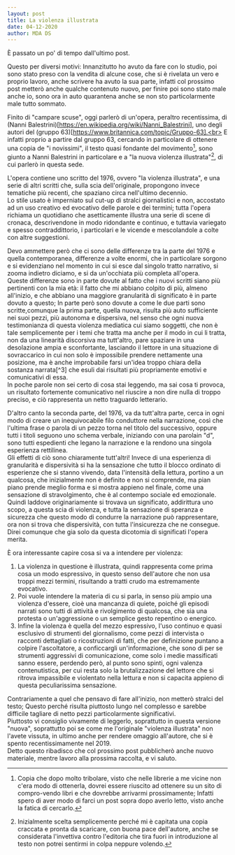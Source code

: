 ```yaml
---
layout: post
title: La violenza illustrata
date: 04-12-2020
author: MDA DS
---
```

È passato un po' di tempo dall'ultimo post.

Questo per diversi motivi:
Innanzitutto ho avuto da fare con lo studio, poi sono stato preso con la vendita di alcune cose, che si è rivelata un vero e proprio lavoro, anche scrivere ha avuto la sua parte, infatti col prossimo post metterò anche qualche contenuto nuovo, per finire poi sono stato male anche io, sono ora in auto quarantena anche se non sto particolarmente male tutto sommato.

Finito di "campare scuse", oggi parlerò di un'opera, peraltro recentissima, di (Nanni Balestrini)[https://en.wikipedia.org/wiki/Nanni_Balestrini], uno degli autori del (gruppo 63)[https://www.britannica.com/topic/Gruppo-63].<br>
E infatti proprio a partire dal gruppo 63, cercando in particolare di ottenere una copia de "i novissimi", il testo quasi fondante del movimento[^1], sono giunto a Nanni Balestrini in particolare e a "la nuova violenza illustrata"[^2], di cui parlerò in questa sede.

L'opera contiene uno scritto del 1976, ovvero "la violenza illustrata", e una serie di altri scritti che, sulla scia dell'originale, propongono invece tematiche più recenti, che spaziano circa nell'ultimo decennio.<br>
Lo stile usato è imperniato sul cut-up di stralci giornalistici e non, accostato ad un uso creativo ed evocativo delle parole e dei termini; tutta l'opera richiama un quotidiano che asetticamente illustra una serie di scene di cronaca, descrivendone in modo ridondante e continuo, e tuttavia variegato e spesso contraddittorio, i particolari e le vicende e mescolandole a colte con altre suggestioni.

Devo ammettere però che ci sono delle differenze tra la parte del 1976 e quella contemporanea, differenze a volte enormi, che in particolare sorgono e si evidenziano nel momento in cui si esce dal singolo tratto narrativo, si zooma indietro diciamo, e si da un'occhiata più completa all'opera. <br>
Queste differenze sono in parte dovute al fatto che i nuovi scritti siano più pertinenti con la mia età: il fatto che mi abbiano colpito di più, almeno all'inizio, e che abbiano una maggiore granularità di significato è in parte dovuto a questo; In parte però sono dovute a come le due parti sono scritte,comunque la prima parte, quella nuova, risulta più auto sufficiente nei suoi pezzi, più autonoma e dispersiva, nel senso che ogni nuova testimonianza di questa violenza mediatica cui siamo soggetti, che non è tale semplicemente per i temi che tratta ma anche per il modo in cui li tratta, non da una linearità discorsiva ma tutt'altro, pare spaziare in una desolazione ampia e sconfortante, lasciando il lettore in una situazione di sovraccarico in cui non solo  è impossibile prendere nettamente una posizione, ma è anche improbabile farsi un'idea troppo chiara della sostanza narrata[^3] che esuli dai risultati più propriamente emotivi e comunicativi di essa.<br>
In poche parole non sei certo di cosa stai leggendo, ma sai cosa ti provoca, un risultato fortemente comunicativo nel riuscire a non dire nulla di troppo preciso, e ciò rappresenta un netto traguardo letterario.

D'altro canto la seconda parte, del 1976, va da tutt'altra parte, cerca in ogni modo di creare un inequivocabile filo conduttore nella narrazione, così che l'ultima frase o parola di un pezzo torna nel titolo del successivo, oppure tutti i titoli seguono uno schema verbale, iniziando con una parolain "d", sono tutti espedienti che legano la narrazione e la rendono una singola esperienza rettilinea.<br>
Gli effetti di ciò sono chiaramente tutt'altri! Invece di una esperienza di granularità e dispersività si ha la sensazione che tutto il blocco ordinato di esperienze che si stanno vivendo, data l'intensità della lettura, portino a un qualcosa, che inizialmente non è definito e non si comprende, ma pian piano prende meglio forma e si mostra appieno nel finale, come una sensazione di stravolgimento, che è al contempo sociale ed emozionale.<br>
Quindi laddove originariamente si trovava un significato, addirittura uno scopo, a questa scia di violenza, e tutta la sensazione di speranza e sicurezza che questo modo di condurre la narrazione può rappresentare, ora non si trova che dispersività, con tutta l'insicurezza che ne consegue.<br>
Direi comunque che gia solo da questa dicotomia di significati l'opera merita.

È ora interessante capire cosa si va a intendere per violenza:
1. La violenza in questione è illustrata, quindi rappresenta come prima cosa un modo espressivo, in questo senso dell'autore che non usa troppi mezzi termini, risultando a tratti crudo ma estremamente evocativo.
2. Poi vuole intendere la materia di cu si parla, in senso più ampio una violenza d'essere, cioè una mancanza di quiete, poiché gli episodi narrati sono tutti di attività e rivolgimento di qualcosa, che sia una protesta o un'aggressione o un semplice gesto repentino o energico.
3. Infine la violenza è quella del mezzo espressivo, l'uso continuo e quasi esclusivo di strumenti del giornalismo, come pezzi di intervista o racconti dettagliati o ricostruzioni di fatti, che per definizione puntano a colpire l'ascoltatore, a conficcargli un'informazione, che sono di per se strumenti aggressivi di comunicazione, come solo i medie massificati sanno essere, perdendo però, al punto sono spinti, ogni valenza contenutistica, per cui resta solo la brutalizzazione del lettore che si ritrova impassibile e violentato nella lettura e non si capacita appieno di questa peculiarissima sensazione.

Contrariamente a quel che pensavo di fare all'inizio, non metterò stralci del testo; Questo perché risulta piuttosto lungo nel complesso e sarebbe difficile tagliare di netto pezzi particolarmente significativi.<br>
Piuttosto vi consiglio vivamente di leggerlo, soprattutto in questa versione "nuova", soprattutto poi se come me l'originale "violenza illustrata" non l'avete vissuta, in ultimo anche per rendere omaggio all'autore, che si è spento recentissimamente nel 2019.<br>
Detto questo ribadisco che col prossimo post pubblicherò anche nuovo materiale, mentre lavoro alla prossima raccolta, e vi saluto.

[^1]: Copia che dopo molto tribolare, visto che nelle librerie a me vicine non c'era modo di ottenerla, dovrei essere riuscito ad ottenere su un sito di compro-vendo libri e che dovrebbe arrivarmi prossimamente; Infatti spero di aver modo di farci un post sopra dopo averlo letto, visto anche la fatica di cercarlo.
[^2]: Inizialmente scelta semplicemente perché mi è capitata una copia craccata e pronta da scaricare, con buona pace dell'autore, anche se considerata l'invettiva contro l'editoria che tira fuori in introduzione al testo non potrei sentirmi in colpa neppure volendo.